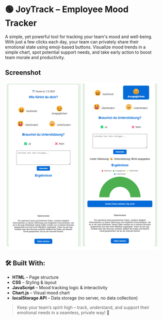 # 🟢 JoyTrack – Employee Mood Tracker

A simple, yet powerful tool for tracking your team's mood and well-being. With just a few clicks each day, your team can privately share their emotional state using emoji-based buttons. Visualize mood trends in a simple chart, spot potential support needs, and take early action to boost team morale and productivity. 

## Screenshot
![joyTrack.png](https://github.com/MsCodingLabs/joytrack/blob/main/joyTrack.png)

## 🛠️ Built With:
- **HTML** – Page structure
- **CSS** – Styling & layout
- **JavaScript** – Mood tracking logic & interactivity
- **Chart.js** – Visual mood chart
- **localStorage API** – Data storage (no server, no data collection)

> Keep your team’s spirit high – track, understand, and support their emotional needs in a seamless, private way! 🌟
